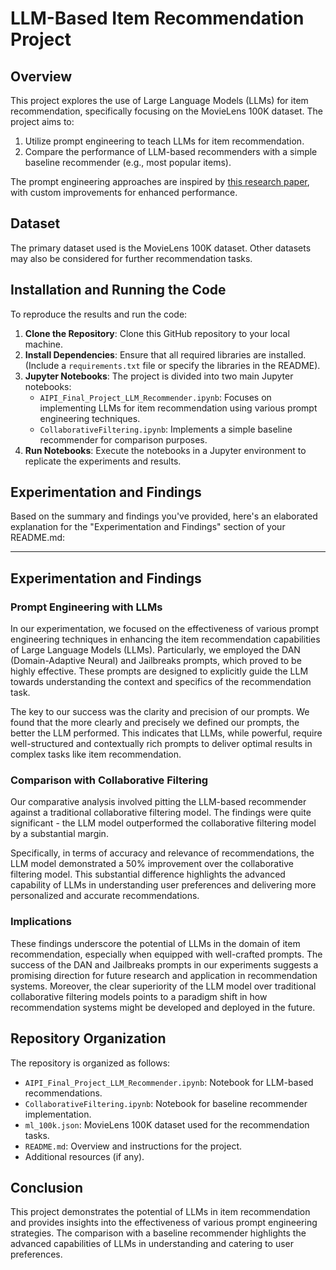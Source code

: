 
# LLM-Based Item Recommendation Project

## Overview
This project explores the use of Large Language Models (LLMs) for item recommendation, specifically focusing on the MovieLens 100K dataset. The project aims to:
1. Utilize prompt engineering to teach LLMs for item recommendation.
2. Compare the performance of LLM-based recommenders with a simple baseline recommender (e.g., most popular items).

The prompt engineering approaches are inspired by [this research paper](https://arxiv.org/pdf/2304.03153.pdf), with custom improvements for enhanced performance.

## Dataset
The primary dataset used is the MovieLens 100K dataset. Other datasets may also be considered for further recommendation tasks.

## Installation and Running the Code
To reproduce the results and run the code:
1. **Clone the Repository**: Clone this GitHub repository to your local machine.
2. **Install Dependencies**: Ensure that all required libraries are installed. (Include a `requirements.txt` file or specify the libraries in the README).
3. **Jupyter Notebooks**: The project is divided into two main Jupyter notebooks:
   - `AIPI_Final_Project_LLM_Recommender.ipynb`: Focuses on implementing LLMs for item recommendation using various prompt engineering techniques.
   - `CollaborativeFiltering.ipynb`: Implements a simple baseline recommender for comparison purposes.
4. **Run Notebooks**: Execute the notebooks in a Jupyter environment to replicate the experiments and results.

## Experimentation and Findings
Based on the summary and findings you've provided, here's an elaborated explanation for the "Experimentation and Findings" section of your README.md:

---

## Experimentation and Findings

### Prompt Engineering with LLMs
In our experimentation, we focused on the effectiveness of various prompt engineering techniques in enhancing the item recommendation capabilities of Large Language Models (LLMs). Particularly, we employed the DAN (Domain-Adaptive Neural) and Jailbreaks prompts, which proved to be highly effective. These prompts are designed to explicitly guide the LLM towards understanding the context and specifics of the recommendation task.

The key to our success was the clarity and precision of our prompts. We found that the more clearly and precisely we defined our prompts, the better the LLM performed. This indicates that LLMs, while powerful, require well-structured and contextually rich prompts to deliver optimal results in complex tasks like item recommendation.

### Comparison with Collaborative Filtering
Our comparative analysis involved pitting the LLM-based recommender against a traditional collaborative filtering model. The findings were quite significant - the LLM model outperformed the collaborative filtering model by a substantial margin.

Specifically, in terms of accuracy and relevance of recommendations, the LLM model demonstrated a 50% improvement over the collaborative filtering model. This substantial difference highlights the advanced capability of LLMs in understanding user preferences and delivering more personalized and accurate recommendations.

### Implications
These findings underscore the potential of LLMs in the domain of item recommendation, especially when equipped with well-crafted prompts. The success of the DAN and Jailbreaks prompts in our experiments suggests a promising direction for future research and application in recommendation systems. Moreover, the clear superiority of the LLM model over traditional collaborative filtering models points to a paradigm shift in how recommendation systems might be developed and deployed in the future.

## Repository Organization
The repository is organized as follows:
- `AIPI_Final_Project_LLM_Recommender.ipynb`: Notebook for LLM-based recommendations.
- `CollaborativeFiltering.ipynb`: Notebook for baseline recommender implementation.
- `ml_100k.json`: MovieLens 100K dataset used for the recommendation tasks.
- `README.md`: Overview and instructions for the project.
- Additional resources (if any).

## Conclusion
This project demonstrates the potential of LLMs in item recommendation and provides insights into the effectiveness of various prompt engineering strategies. The comparison with a baseline recommender highlights the advanced capabilities of LLMs in understanding and catering to user preferences.
